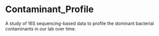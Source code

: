 # Contaminant_Profile
A study of 16S sequencing-based data to profile the dominant bacterial contaminants in our lab over time.
